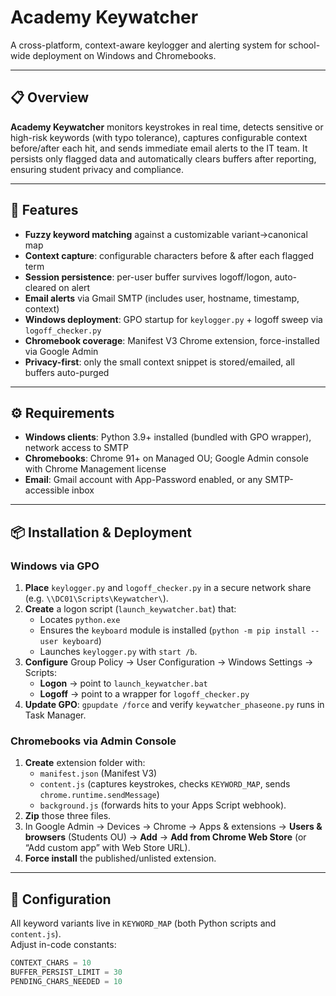 # Academy Keywatcher

A cross-platform, context-aware keylogger and alerting system for school-wide deployment on Windows and Chromebooks.

---

## 📋 Overview

**Academy Keywatcher** monitors keystrokes in real time, detects sensitive or high-risk keywords (with typo tolerance), captures configurable context before/after each hit, and sends immediate email alerts to the IT team. It persists only flagged data and automatically clears buffers after reporting, ensuring student privacy and compliance.

---

## 🚀 Features

- **Fuzzy keyword matching** against a customizable variant→canonical map  
- **Context capture**: configurable characters before & after each flagged term  
- **Session persistence**: per-user buffer survives logoff/logon, auto-cleared on alert  
- **Email alerts** via Gmail SMTP (includes user, hostname, timestamp, context)  
- **Windows deployment**: GPO startup for `keylogger.py` + logoff sweep via `logoff_checker.py`  
- **Chromebook coverage**: Manifest V3 Chrome extension, force-installed via Google Admin  
- **Privacy-first**: only the small context snippet is stored/emailed, all buffers auto-purged  

---

## ⚙️ Requirements

- **Windows clients**: Python 3.9+ installed (bundled with GPO wrapper), network access to SMTP  
- **Chromebooks**: Chrome 91+ on Managed OU; Google Admin console with Chrome Management license  
- **Email**: Gmail account with App-Password enabled, or any SMTP-accessible inbox  

---

## 📦 Installation & Deployment

### Windows via GPO

1. **Place** `keylogger.py` and `logoff_checker.py` in a secure network share (e.g. `\\DC01\Scripts\Keywatcher\`).  
2. **Create** a logon script (`launch_keywatcher.bat`) that:  
   - Locates `python.exe`  
   - Ensures the `keyboard` module is installed (`python -m pip install --user keyboard`)  
   - Launches `keylogger.py` with `start /b`.  
3. **Configure** Group Policy → User Configuration → Windows Settings → Scripts:  
   - **Logon** → point to `launch_keywatcher.bat`  
   - **Logoff** → point to a wrapper for `logoff_checker.py`  
4. **Update GPO**: `gpupdate /force` and verify `keywatcher_phaseone.py` runs in Task Manager.

### Chromebooks via Admin Console

1. **Create** extension folder with:  
   - `manifest.json` (Manifest V3)  
   - `content.js` (captures keystrokes, checks `KEYWORD_MAP`, sends `chrome.runtime.sendMessage`)  
   - `background.js` (forwards hits to your Apps Script webhook).  
2. **Zip** those three files.  
3. In Google Admin → Devices → Chrome → Apps & extensions → **Users & browsers** (Students OU) → **Add** → **Add from Chrome Web Store** (or “Add custom app” with Web Store URL).  
4. **Force install** the published/unlisted extension.  

---

## 🔧 Configuration

All keyword variants live in `KEYWORD_MAP` (both Python scripts and `content.js`).  
Adjust in-code constants:  
```python
CONTEXT_CHARS = 10
BUFFER_PERSIST_LIMIT = 30
PENDING_CHARS_NEEDED = 10

